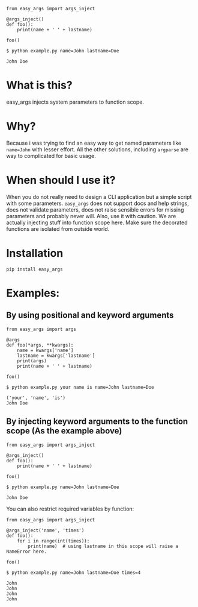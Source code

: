 ```
from easy_args import args_inject

@args_inject()
def foo():
    print(name + ' ' + lastname)

foo()
```

```
$ python example.py name=John lastname=Doe

John Doe
```

# What is this?
easy_args injects system parameters to function scope.

# Why?
Because i was trying to find an easy way to get named parameters like ```name=John``` with lesser effort. All the other solutions, including ```argparse``` are way to complicated for basic usage.

# When should I use it?
When you do not really need to design a CLI application but a simple script with some parameters. ```easy_args``` does not support docs and help strings, does not validate parameters, does not raise sensible errors for missing parameters and probably never will. Also, use it with caution. We are actually injecting stuff into function scope here. Make sure the decorated functions are isolated from outside world.

# Installation
```
pip install easy_args
```

# Examples:

## By using positional and keyword arguments

```
from easy_args import args

@args
def foo(*args, **kwargs):
    name = kwargs['name']
    lastname = kwargs['lastname']
    print(args)
    print(name + ' ' + lastname)

foo()
```

```
$ python example.py your name is name=John lastname=Doe

('your', 'name', 'is')
John Doe
```

## By injecting keyword arguments to the function scope (As the example above)

```
from easy_args import args_inject

@args_inject()
def foo():
    print(name + ' ' + lastname)

foo()
```

```
$ python example.py name=John lastname=Doe

John Doe
```

You can also restrict required variables by function:

```
from easy_args import args_inject

@args_inject('name', 'times')
def foo():
    for i in range(int(times)):
        print(name)  # using lastname in this scope will raise a NameError here.

foo()
```

```
$ python example.py name=John lastname=Doe times=4

John
John
John
John
```

